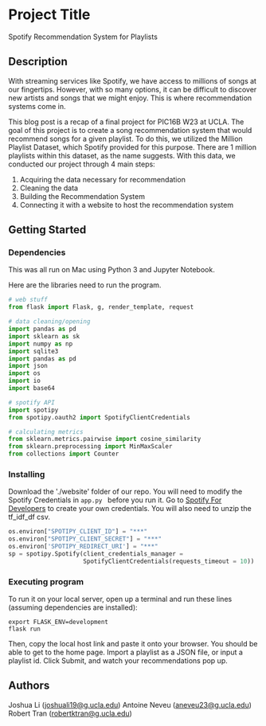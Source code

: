 # Project Title

Spotify Recommendation System for Playlists

## Description

With streaming services like Spotify, we have access to millions of songs at our fingertips. However, with so many options, it can be difficult to discover new artists and songs that we might enjoy. This is where recommendation systems come in.

This blog post is a recap of a final project for PIC16B W23 at UCLA. The goal of this project is to create a song recommendation system that would recommend songs for a given playlist. To do this, we utilized the Million Playlist Dataset, which Spotify provided for this purpose. There are 1 million playlists within this dataset, as the name suggests. With this data, we conducted our project through 4 main steps:

1. Acquiring the data necessary for recommendation
2. Cleaning the data
3. Building the Recommendation System
4. Connecting it with a website to host the recommendation system

## Getting Started

### Dependencies

This was all run on Mac using Python 3 and Jupyter Notebook.

Here are the libraries need to run the program.

```python
# web stuff
from flask import Flask, g, render_template, request

# data cleaning/opening
import pandas as pd
import sklearn as sk
import numpy as np
import sqlite3
import pandas as pd
import json
import os
import io
import base64

# spotify API
import spotipy
from spotipy.oauth2 import SpotifyClientCredentials

# calculating metrics
from sklearn.metrics.pairwise import cosine_similarity
from sklearn.preprocessing import MinMaxScaler
from collections import Counter
```

### Installing

Download the './website' folder of our repo. You will need to modify the Spotify Credentials in `app.py	` before you run it. Go to [Spotify For Developers](https://developer.spotify.com/dashboard/) to create your own credentials. You will also need to unzip the tf_idf_df csv.

```python
os.environ["SPOTIPY_CLIENT_ID"] = "***"
os.environ["SPOTIPY_CLIENT_SECRET"] = "***"
os.environ['SPOTIPY_REDIRECT_URI'] = "***"
sp = spotipy.Spotify(client_credentials_manager =      
                     SpotifyClientCredentials(requests_timeout = 10))
```

### Executing program

To run it on your local server, open up a terminal and run these lines (assuming dependencies are installed):

```
export FLASK_ENV=development
flask run
```

Then, copy the local host link and paste it onto your browser. You should be able to get to the home page.
Import a playlist as a JSON file, or input a playlist id.
Click Submit, and watch your recommendations pop up.

## Authors

Joshua Li (joshuali19@g.ucla.edu)
Antoine Neveu (aneveu23@g.ucla.edu)
Robert Tran (robertktran@g.ucla.edu)
